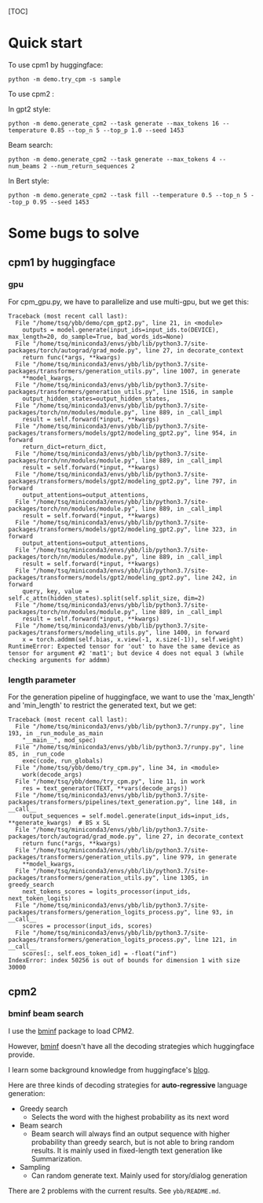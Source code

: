 [TOC]

# Quick start

To use cpm1 by huggingface:

```
python -m demo.try_cpm -s sample
```

To use cpm2 :

In gpt2 style:

```
python -m demo.generate_cpm2 --task generate --max_tokens 16 --temperature 0.85 --top_n 5 --top_p 1.0 --seed 1453
```

Beam search:

```
python -m demo.generate_cpm2 --task generate --max_tokens 4 --num_beams 2 --num_return_sequences 2
```

In Bert style:

```
python -m demo.generate_cpm2 --task fill --temperature 0.5 --top_n 5 --top_p 0.95 --seed 1453
```



# Some bugs to solve

## cpm1 by huggingface

### gpu

For cpm_gpu.py, we have to parallelize and use multi-gpu, but we get this:

```
Traceback (most recent call last):
  File "/home/tsq/ybb/demo/cpm_gpt2.py", line 21, in <module>
    outputs = model.generate(input_ids=input_ids.to(DEVICE), max_length=20, do_sample=True, bad_words_ids=None)
  File "/home/tsq/miniconda3/envs/ybb/lib/python3.7/site-packages/torch/autograd/grad_mode.py", line 27, in decorate_context
    return func(*args, **kwargs)
  File "/home/tsq/miniconda3/envs/ybb/lib/python3.7/site-packages/transformers/generation_utils.py", line 1007, in generate
    **model_kwargs,
  File "/home/tsq/miniconda3/envs/ybb/lib/python3.7/site-packages/transformers/generation_utils.py", line 1516, in sample
    output_hidden_states=output_hidden_states,
  File "/home/tsq/miniconda3/envs/ybb/lib/python3.7/site-packages/torch/nn/modules/module.py", line 889, in _call_impl
    result = self.forward(*input, **kwargs)
  File "/home/tsq/miniconda3/envs/ybb/lib/python3.7/site-packages/transformers/models/gpt2/modeling_gpt2.py", line 954, in forward
    return_dict=return_dict,
  File "/home/tsq/miniconda3/envs/ybb/lib/python3.7/site-packages/torch/nn/modules/module.py", line 889, in _call_impl
    result = self.forward(*input, **kwargs)
  File "/home/tsq/miniconda3/envs/ybb/lib/python3.7/site-packages/transformers/models/gpt2/modeling_gpt2.py", line 797, in forward
    output_attentions=output_attentions,
  File "/home/tsq/miniconda3/envs/ybb/lib/python3.7/site-packages/torch/nn/modules/module.py", line 889, in _call_impl
    result = self.forward(*input, **kwargs)
  File "/home/tsq/miniconda3/envs/ybb/lib/python3.7/site-packages/transformers/models/gpt2/modeling_gpt2.py", line 323, in forward
    output_attentions=output_attentions,
  File "/home/tsq/miniconda3/envs/ybb/lib/python3.7/site-packages/torch/nn/modules/module.py", line 889, in _call_impl
    result = self.forward(*input, **kwargs)
  File "/home/tsq/miniconda3/envs/ybb/lib/python3.7/site-packages/transformers/models/gpt2/modeling_gpt2.py", line 242, in forward
    query, key, value = self.c_attn(hidden_states).split(self.split_size, dim=2)
  File "/home/tsq/miniconda3/envs/ybb/lib/python3.7/site-packages/torch/nn/modules/module.py", line 889, in _call_impl
    result = self.forward(*input, **kwargs)
  File "/home/tsq/miniconda3/envs/ybb/lib/python3.7/site-packages/transformers/modeling_utils.py", line 1400, in forward
    x = torch.addmm(self.bias, x.view(-1, x.size(-1)), self.weight)
RuntimeError: Expected tensor for 'out' to have the same device as tensor for argument #2 'mat1'; but device 4 does not equal 3 (while checking arguments for addmm)

```

### length parameter

For the generation pipeline of huggingface, we want to use the 'max_length' and 'min_length' to restrict the generated text, but we get:

```
Traceback (most recent call last):
  File "/home/tsq/miniconda3/envs/ybb/lib/python3.7/runpy.py", line 193, in _run_module_as_main
    "__main__", mod_spec)
  File "/home/tsq/miniconda3/envs/ybb/lib/python3.7/runpy.py", line 85, in _run_code
    exec(code, run_globals)
  File "/home/tsq/ybb/demo/try_cpm.py", line 34, in <module>
    work(decode_args)
  File "/home/tsq/ybb/demo/try_cpm.py", line 11, in work
    res = text_generator(TEXT, **vars(decode_args))
  File "/home/tsq/miniconda3/envs/ybb/lib/python3.7/site-packages/transformers/pipelines/text_generation.py", line 148, in __call__
    output_sequences = self.model.generate(input_ids=input_ids, **generate_kwargs)  # BS x SL
  File "/home/tsq/miniconda3/envs/ybb/lib/python3.7/site-packages/torch/autograd/grad_mode.py", line 27, in decorate_context
    return func(*args, **kwargs)
  File "/home/tsq/miniconda3/envs/ybb/lib/python3.7/site-packages/transformers/generation_utils.py", line 979, in generate
    **model_kwargs,
  File "/home/tsq/miniconda3/envs/ybb/lib/python3.7/site-packages/transformers/generation_utils.py", line 1305, in greedy_search
    next_tokens_scores = logits_processor(input_ids, next_token_logits)
  File "/home/tsq/miniconda3/envs/ybb/lib/python3.7/site-packages/transformers/generation_logits_process.py", line 93, in __call__
    scores = processor(input_ids, scores)
  File "/home/tsq/miniconda3/envs/ybb/lib/python3.7/site-packages/transformers/generation_logits_process.py", line 121, in __call__
    scores[:, self.eos_token_id] = -float("inf")
IndexError: index 50256 is out of bounds for dimension 1 with size 30000

```

## cpm2

### bminf beam search

I use the [bminf](https://github.com/OpenBMB/BMInf/blob/master/README-ZH.md) package to load CPM2.

However, [bminf](https://github.com/OpenBMB/BMInf/blob/master/README-ZH.md) doesn't have all the decoding strategies which huggingface provide.

I learn some background knowledge from huggingface's [blog](https://huggingface.co/blog/how-to-generate).

Here are three kinds of decoding strategies for **auto-regressive** language generation:

- Greedy search
  - Selects the word with the highest probability as its next word
- Beam search
  - Beam search will always find an output sequence with higher probability than greedy search, but is not able to bring random results. It is mainly used in fixed-length text generation like Summarization.
- Sampling
  - Can random generate text. Mainly used for story/dialog generation

There are 2 problems with the current results. See `ybb/README.md`.